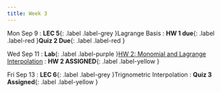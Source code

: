 ```yaml
---
title: Week 3
---
```


Mon Sep 9
: **LEC 5**{: .label .label-grey }Lagrange Basis
: **HW 1 due**{: .label .label-red }**Quiz 2 Due**{: .label .label-red }

Wed Sep 11
: **Lab**{: .label .label-purple }[HW 2: Monomial and Lagrange Interpolation]()
: **HW 2 ASSIGNED**{: .label .label-yellow }

Fri Sep 13
: **LEC 6**{: .label .label-grey }Trignometric Interpolation
: **Quiz 3 Assigned**{: .label .label-yellow }